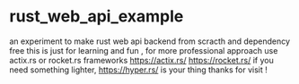 # rust_web_api_example
an experiment to make rust web api backend from scracth and dependency free 
this is just for learning and fun , for more professional approach use actix.rs or rocket.rs frameworks 
https://actix.rs/
https://rocket.rs/
if you need something lighter, https://hyper.rs/ is your thing 
thanks for visit !
